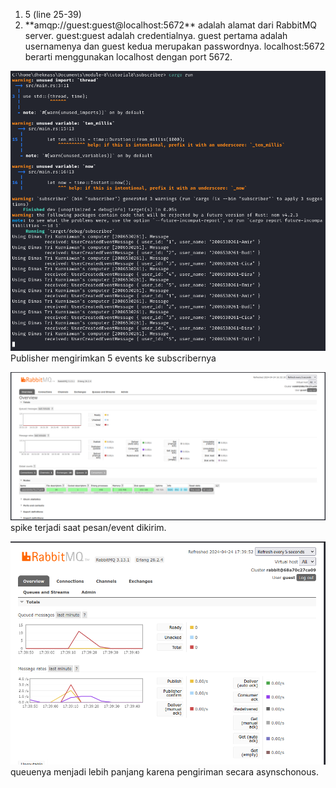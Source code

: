 <ol>
    <li>5 (line 25-39)</li>
    <li>**amqp://guest:guest@localhost:5672** adalah alamat dari RabbitMQ server. guest:guest adalah credentialnya. guest pertama adalah usernamenya dan guest kedua merupakan passwordnya. localhost:5672 berarti menggunakan localhost dengan port 5672.</li>
</ol>

![](img.png "")
Publisher mengirimkan 5 events ke subscribernya
<br/>

![](img2.png "")
spike terjadi saat pesan/event dikirim.

![](img3.png "")
queuenya menjadi lebih panjang karena pengiriman secara asynschonous.